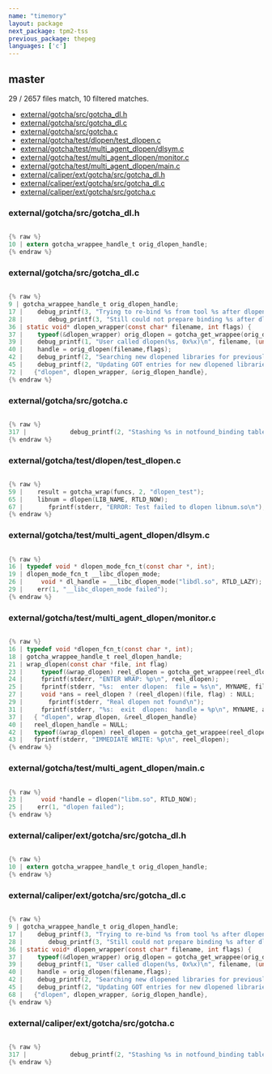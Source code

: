 ```yaml
---
name: "timemory"
layout: package
next_package: tpm2-tss
previous_package: thepeg
languages: ['c']
---
```

## master
29 / 2657 files match, 10 filtered matches.

 - [external/gotcha/src/gotcha_dl.h](#externalgotchasrcgotcha_dlh)
 - [external/gotcha/src/gotcha_dl.c](#externalgotchasrcgotcha_dlc)
 - [external/gotcha/src/gotcha.c](#externalgotchasrcgotchac)
 - [external/gotcha/test/dlopen/test_dlopen.c](#externalgotchatestdlopentest_dlopenc)
 - [external/gotcha/test/multi_agent_dlopen/dlsym.c](#externalgotchatestmulti_agent_dlopendlsymc)
 - [external/gotcha/test/multi_agent_dlopen/monitor.c](#externalgotchatestmulti_agent_dlopenmonitorc)
 - [external/gotcha/test/multi_agent_dlopen/main.c](#externalgotchatestmulti_agent_dlopenmainc)
 - [external/caliper/ext/gotcha/src/gotcha_dl.h](#externalcaliperextgotchasrcgotcha_dlh)
 - [external/caliper/ext/gotcha/src/gotcha_dl.c](#externalcaliperextgotchasrcgotcha_dlc)
 - [external/caliper/ext/gotcha/src/gotcha.c](#externalcaliperextgotchasrcgotchac)

### external/gotcha/src/gotcha_dl.h

```c

{% raw %}
10 | extern gotcha_wrappee_handle_t orig_dlopen_handle;
{% endraw %}

```
### external/gotcha/src/gotcha_dl.c

```c

{% raw %}
9 | gotcha_wrappee_handle_t orig_dlopen_handle;
17 |    debug_printf(3, "Trying to re-bind %s from tool %s after dlopen\n",
28 |       debug_printf(3, "Still could not prepare binding %s after dlopen\n", binding->user_binding->name);
36 | static void* dlopen_wrapper(const char* filename, int flags) {
37 |    typeof(&dlopen_wrapper) orig_dlopen = gotcha_get_wrappee(orig_dlopen_handle);
39 |    debug_printf(1, "User called dlopen(%s, 0x%x)\n", filename, (unsigned int) flags);
40 |    handle = orig_dlopen(filename,flags);
42 |    debug_printf(2, "Searching new dlopened libraries for previously-not-found exports\n");
45 |    debug_printf(2, "Updating GOT entries for new dlopened libraries\n");
72 |   {"dlopen", dlopen_wrapper, &orig_dlopen_handle},
{% endraw %}

```
### external/gotcha/src/gotcha.c

```c

{% raw %}
317 |            debug_printf(2, "Stashing %s in notfound_binding table to re-lookup on dlopens\n",
{% endraw %}

```
### external/gotcha/test/dlopen/test_dlopen.c

```c

{% raw %}
59 |    result = gotcha_wrap(funcs, 2, "dlopen_test");
65 |    libnum = dlopen(LIB_NAME, RTLD_NOW);
67 |       fprintf(stderr, "ERROR: Test failed to dlopen libnum.so\n");
{% endraw %}

```
### external/gotcha/test/multi_agent_dlopen/dlsym.c

```c

{% raw %}
16 | typedef void * dlopen_mode_fcn_t(const char *, int);
19 | dlopen_mode_fcn_t __libc_dlopen_mode;
26 |     void * dl_handle = __libc_dlopen_mode("libdl.so", RTLD_LAZY);
29 | 	err(1, "__libc_dlopen_mode failed");
{% endraw %}

```
### external/gotcha/test/multi_agent_dlopen/monitor.c

```c

{% raw %}
16 | typedef void *dlopen_fcn_t(const char *, int);
18 | gotcha_wrappee_handle_t reel_dlopen_handle;
21 | wrap_dlopen(const char *file, int flag)
23 |     typeof(&wrap_dlopen) reel_dlopen = gotcha_get_wrappee(reel_dlopen_handle);
24 |     fprintf(stderr, "ENTER WRAP: %p\n", reel_dlopen);
25 |     fprintf(stderr, "%s:  enter dlopen:  file = %s\n", MYNAME, file);
27 |     void *ans = reel_dlopen ? (reel_dlopen)(file, flag) : NULL;
29 |       fprintf(stderr, "Real dlopen not found\n");
31 |     fprintf(stderr, "%s:  exit  dlopen:  handle = %p\n", MYNAME, ans);
37 |   { "dlopen", wrap_dlopen, &reel_dlopen_handle}
40 |   reel_dlopen_handle = NULL;
42 |   typeof(&wrap_dlopen) reel_dlopen = gotcha_get_wrappee(reel_dlopen_handle);
43 |   fprintf(stderr, "IMMEDIATE WRITE: %p\n", reel_dlopen);
{% endraw %}

```
### external/gotcha/test/multi_agent_dlopen/main.c

```c

{% raw %}
23 |     void *handle = dlopen("libm.so", RTLD_NOW);
25 | 	err(1, "dlopen failed");
{% endraw %}

```
### external/caliper/ext/gotcha/src/gotcha_dl.h

```c

{% raw %}
10 | extern gotcha_wrappee_handle_t orig_dlopen_handle;
{% endraw %}

```
### external/caliper/ext/gotcha/src/gotcha_dl.c

```c

{% raw %}
9 | gotcha_wrappee_handle_t orig_dlopen_handle;
17 |    debug_printf(3, "Trying to re-bind %s from tool %s after dlopen\n",
28 |       debug_printf(3, "Still could not prepare binding %s after dlopen\n", binding->user_binding->name);
36 | static void* dlopen_wrapper(const char* filename, int flags) {
37 |    typeof(&dlopen_wrapper) orig_dlopen = gotcha_get_wrappee(orig_dlopen_handle);
39 |    debug_printf(1, "User called dlopen(%s, 0x%x)\n", filename, (unsigned int) flags);
40 |    handle = orig_dlopen(filename,flags);
42 |    debug_printf(2, "Searching new dlopened libraries for previously-not-found exports\n");
45 |    debug_printf(2, "Updating GOT entries for new dlopened libraries\n");
68 |   {"dlopen", dlopen_wrapper, &orig_dlopen_handle},
{% endraw %}

```
### external/caliper/ext/gotcha/src/gotcha.c

```c

{% raw %}
317 |            debug_printf(2, "Stashing %s in notfound_binding table to re-lookup on dlopens\n",
{% endraw %}

```